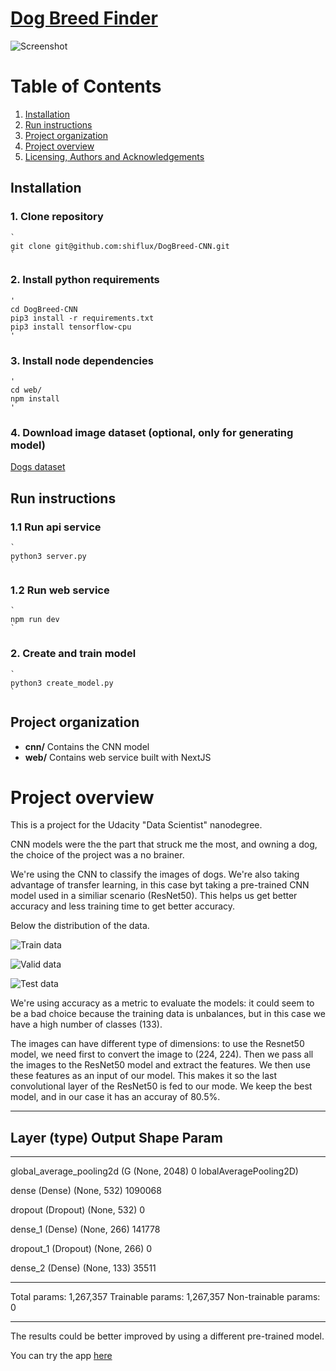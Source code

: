 # [Dog Breed Finder](https://dogbreedfinder.app/)

![Screenshot](screenshot.png "Screenshot")
# Table of Contents
1. [Installation](README.md#installation)
2. [Run instructions](README.md#run-instructions)
3. [Project organization](README.md#file-description)
4. [Project overview](README.md#project-overview)
5. [Licensing, Authors and Acknowledgements](LICENSE)

## Installation
### 1. Clone repository

    `
    git clone git@github.com:shiflux/DogBreed-CNN.git
    `

### 2. Install python requirements

    '
    cd DogBreed-CNN
    pip3 install -r requirements.txt
    pip3 install tensorflow-cpu
    '

### 3. Install node dependencies

    '
    cd web/
    npm install
    '
### 4. Download image dataset (optional, only for generating model)
[Dogs dataset](https://s3-us-west-1.amazonaws.com/udacity-aind/dog-project/dogImages.zip)

## Run instructions
### 1.1 Run api service

    `
    python3 server.py
    `

### 1.2 Run web service

    `
    npm run dev
    `

### 2. Create and train model

    `
    python3 create_model.py
    `


## Project organization
- **cnn/** Contains the CNN model
- **web/** Contains web service built with NextJS

# Project overview
This is a project for the Udacity "Data Scientist" nanodegree.

CNN models were the the part that struck me the most, and owning a dog, the choice of the project was a no brainer.

We're using the CNN to classify the images of dogs. We're also taking advantage of transfer learning, in this case byt taking a pre-trained CNN model used in a similiar scenario (ResNet50). This helps us get better accuracy and less training time to get better accuracy.

Below the distribution of the data.

![Train data](train.png "Train data")

![Valid data](valid.png "Valid data")

![Test data](test.png "Test data")

We're using accuracy as a metric to evaluate the models: it could seem to be a bad choice because the training data is unbalances, but in this case we have a high number of classes (133).

The images can have different type of dimensions: to use the Resnet50 model, we need first to convert the image to (224, 224). Then we pass all the images to the ResNet50 model and extract the features.
We then use these features as an input of our model. This makes it so the last convolutional layer of the ResNet50 is fed to our mode.
We keep the best model, and in our case it has an accuray of 80.5%.

_________________________________________________________________
## Layer (type)                Output Shape              Param #
_________________________________________________________________
 global_average_pooling2d (G  (None, 2048)             0
 lobalAveragePooling2D)

 dense (Dense)               (None, 532)               1090068

 dropout (Dropout)           (None, 532)               0

 dense_1 (Dense)             (None, 266)               141778

 dropout_1 (Dropout)         (None, 266)               0

 dense_2 (Dense)             (None, 133)               35511

_________________________________________________________________

Total params: 1,267,357
Trainable params: 1,267,357
Non-trainable params: 0
_________________________________________________________________


The results could be better improved by using a different pre-trained model.

You can try the app [here](https://dogbreedfinder.app/)
